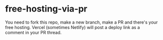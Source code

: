 # free-hosting-via-pr
You need to fork this repo, make a new branch, make a PR and there's your free hosting. Vercel (sometimes Netlify) will post a deploy link as a comment in your PR thread.
